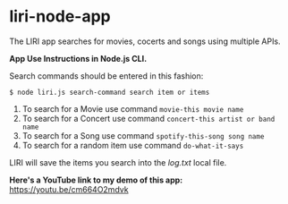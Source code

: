 # liri-node-app

The LIRI app searches for movies, cocerts and songs using multiple APIs.

**App Use Instructions in Node.js CLI.**

Search commands should be entered in this fashion:

`$ node liri.js search-command search item or items`

1. To search for a Movie use command `movie-this movie name`
2. To search for a Concert use command `concert-this artist or band name`
3. To search for a Song use command `spotify-this-song song name`
4. To search for a random item use command `do-what-it-says`

LIRI will save the items you search into the _log.txt_ local file.

**Here's a YouTube link to my demo of this app:**
https://youtu.be/cm664O2mdvk
